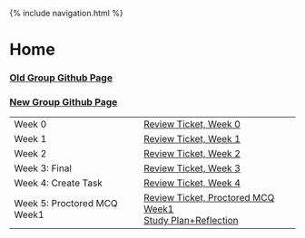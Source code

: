 {% include navigation.html %}

# Home

### [Old Group Github Page](https://kamryns.github.io/curly-cupboard/)
### [New Group Github Page](https://github.com/kamryns/curlycupboard3.0)

<table>
<tr>
<td>Week 0</td>
<td> 
  <a href="https://github.com/kamryns/curly-cupboard/issues/13">Review Ticket, Week 0</a>
</td>
</tr>

<tr>
<td>Week 1</td>
<td>  
<a href="https://github.com/kamryns/curly-cupboard/issues/28" target="_blank">Review Ticket, Week 1</a>

<tr>
</tr>
  
<tr>
<td>Week 2</td>
<td>  
<a href="https://github.com/kamryns/curly-cupboard/issues/30" target="_blank">Review Ticket, Week 2</a>
  <tr>
</tr>
  
<tr>
<td>Week 3: Final</td>
<td>  
<a href="https://github.com/kamryns/curly-cupboard/issues/31" target="_blank">Review Ticket, Week 3</a>
</tr>
<tr>
<td>Week 4: Create Task</td>
<td>  
<a href="https://github.com/SreejaVad/curly-spatula/issues/2">Review Ticket, Week 4</a>
</tr>
<tr>
<td>Week 5: Proctored MCQ Week1</td>
<td>  
<a href="https://github.com/SreejaVad/curly-spatula/issues/3" target="_blank">Review Ticket, Proctored MCQ Week1</a>
<br><a href="https://github.com/SreejaVad/curly-spatula/issues/1" target="_blank">Study Plan+Reflection</a></br>
</tr>

</td>
</tr>

</table>
